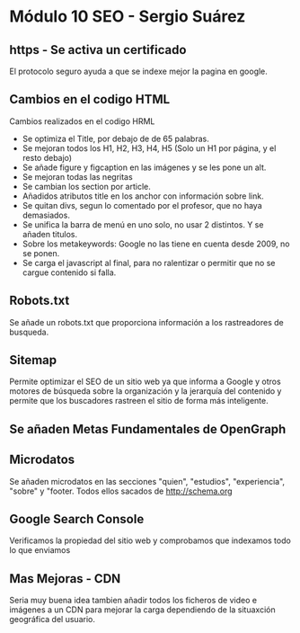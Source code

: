 # Módulo 10 SEO - Sergio Suárez

## https - Se activa un certificado
El protocolo seguro ayuda a que se indexe mejor la pagina en google.

## Cambios en el codigo HTML

Cambios realizados en el codigo HRML

- Se optimiza el Title, por debajo de de 65 palabras.
- Se mejoran todos los H1, H2, H3, H4, H5 (Solo un H1 por página, y el resto debajo)
- Se añade figure y figcaption en las imágenes y se les pone un alt.
- Se mejoran todas las negritas
- Se cambian los section por article.
- Añadidos atributos title en los anchor con información sobre link.
- Se quitan divs, segun lo comentado por el  profesor, que no haya demasiados.
- Se unifica la barra de menú en uno solo, no usar 2 distintos. Y se añaden titulos. 
- Sobre los metakeywords: Google no las tiene en cuenta desde 2009, no se ponen.
- Se carga el javascript al final, para no ralentizar o permitir que no se cargue contenido si falla.


## Robots.txt
Se añade un robots.txt  que proporciona información a los rastreadores de busqueda.

## Sitemap

Permite optimizar el SEO de un sitio web ya que informa a Google y otros motores de búsqueda sobre la organización y la jerarquía del contenido y permite que los buscadores rastreen el sitio de forma más inteligente.

## Se añaden Metas Fundamentales de OpenGraph

<head prefix="og: http://ogp.me/ns# fb: http://ogp.me/ns/fb# article:
http://ogp.me/ns/article#">
<meta property="og:title" content="Sergio Suarez CV" />
<meta property="og:type" content="article" />
<meta property="og:url" content="https://sergiosuarezdev.com" />
<meta property="og:image" content="https://sergiosuarezdev.com/assets/img/sergio.jpg" /> 
<meta property="og:description" content="CV De Sergio Suarez" /> 
<meta property="og:site_name" content="Sitio Web de Sergio Suarez" /> 
<meta property="fb:app_id" content="XXXXXXXX" />


## Microdatos

Se añaden microdatos en las secciones "quien", "estudios", "experiencia", "sobre" y "footer.
Todos ellos sacados de http://schema.org


## Google Search Console

Verificamos la propiedad del sitio web y comprobamos que indexamos todo lo que enviamos 

## Mas Mejoras - CDN

Seria muy buena idea tambien añadir todos los ficheros de video e imágenes a un CDN para mejorar la carga dependiendo de la situaxción geográfica del usuario.